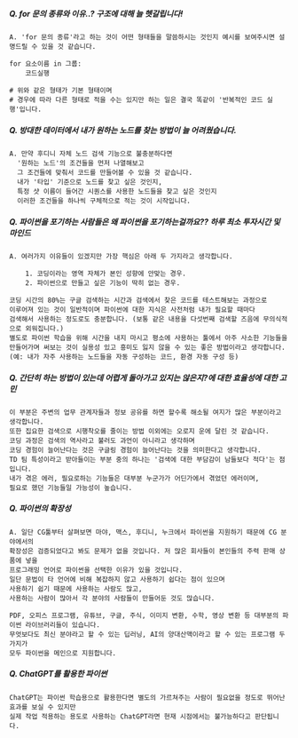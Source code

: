 

##### Q. for 문의 종류와 이유..? 구조에 대해 늘 헷갈립니다!
```
A. 'for 문의 종류'라고 하는 것이 어떤 형태들을 말씀하시는 것인지 예시를 보여주시면 설명드릴 수 있을 것 같습니다.

for 요소이름 in 그룹:
    코드실행

# 위와 같은 형태가 기본 형태이며
# 경우에 따라 다른 형태로 적을 수는 있지만 하는 일은 결국 똑같이 '반복적인 코드 실행'입니다.
```

##### Q. 방대한 데이터에서 내가 원하는 노드를 찾는 방법이 늘 어려웠습니다.
```
A. 만약 후디니 자체 노드 검색 기능으로 불충분하다면
  '원하는 노드'의 조건들을 먼저 나열해보고
  그 조건들에 맞춰서 코드를 만들어볼 수 있을 것 같습니다.
  내가 '타입' 기준으로 노드를 찾고 싶은 것인지,
  특정 샷 이름이 들어간 시퀀스를 사용한 노드들을 찾고 싶은 것인지
  이러한 조건들을 하나씩 구체적으로 적는 것이 시작입니다.
```

##### Q. 파이썬을 포기하는 사람들은 왜 파이썬을 포기하는걸까요?? 하루 최소 투자시간 및 마인드
```
A. 여러가지 이유들이 있겠지만 가장 핵심은 아래 두 가지라고 생각합니다.

    1. 코딩이라는 영역 자체가 본인 성향에 안맞는 경우.
    2. 파이썬으로 만들고 싶은 기능이 딱히 없는 경우.

코딩 시간의 80%는 구글 검색하는 시간과 검색에서 찾은 코드를 테스트해보는 과정으로
이루어져 있는 것이 일반적이며 파이썬에 대한 지식은 사전처럼 내가 필요할 때마다
검색해서 사용하는 정도로도 충분합니다. (보통 같은 내용을 다섯번째 검색할 즈음에 무의식적으로 외워집니다.)
별도로 파이썬 학습을 위해 시간을 내지 마시고 평소에 사용하는 툴에서 아주 사소한 기능들을 
만들어가며 써보는 것이 실용성 있고 흥미도 잃지 않을 수 있는 좋은 방법이라고 생각합니다.
(예: 내가 자주 사용하는 노드들을 자동 구성하는 코드, 환경 자동 구성 등)
```

##### Q. 간단히 하는 방법이 있는데 어렵게 돌아가고 있지는 않은지?에 대한 효율성에 대한 고민
```
이 부분은 주변의 업무 관계자들과 정보 공유를 하면 할수록 해소될 여지가 많은 부분이라고 생각합니다.
또한 집요한 검색으로 시행착오를 줄이는 방법 이외에는 오로지 운에 달린 것 같습니다.
코딩 과정은 검색의 역사라고 불러도 과언이 아니라고 생각하며
코딩 경험이 늘어난다는 것은 구글링 경험이 늘어난다는 것을 의미한다고 생각합니다.
TD 팀 특성이라고 받아들이는 부분 중의 하나는 '검색에 대한 부담감이 남들보다 적다'는 점입니다.
내가 겪은 에러, 필요로하는 기능들은 대부분 누군가가 어딘가에서 겪었던 에러이며,
필요로 했던 기능들일 가능성이 높습니다.
```


##### Q. 파이썬의 확장성
```
A. 일단 CG툴부터 살펴보면 마야, 맥스, 후디니, 누크에서 파이썬을 지원하기 때문에 CG 분야에서의
확장성은 검증되었다고 봐도 문제가 없을 것입니다. 저 많은 회사들이 본인들의 주력 판매 상품에 넣을
프로그래밍 언어로 파이썬을 선택한 이유가 있을 것입니다.
일단 문법이 타 언어에 비해 복잡하지 않고 사용하기 쉽다는 점이 있으며
사용하기 쉽기 때문에 사용하는 사람도 많고,
사용하는 사람이 많아서 각 분야의 사람들이 만들어둔 것도 많습니다.

PDF, 오피스 프로그램, 유튜브, 구글, 주식, 이미지 변환, 수학, 영상 변환 등 대부분의 파이썬 라이브러리들이 있습니다.
무엇보다도 최신 분야라고 할 수 있는 딥러닝, AI의 양대산맥이라고 할 수 있는 프로그램 두 가지가
모두 파이썬을 메인으로 지원합니다.
```

##### Q. ChatGPT를 활용한 파이썬
```
ChatGPT는 파이썬 학습용으로 활용한다면 별도의 가르쳐주는 사람이 필요없을 정도로 뛰어난 효과를 보실 수 있지만
실제 작업 적용하는 용도로 사용하는 ChatGPT라면 현재 시점에서는 불가능하다고 판단됩니다.
```